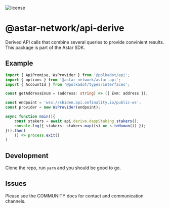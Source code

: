 ![license](https://img.shields.io/badge/License-Apache%202.0-blue?logo=apache&style=flat-square)

# @astar-network/api-derive

Derived API calls that combine several queries to provide convinient results. This package is part of the Astar SDK.

## Example

```ts
import { ApiPromise, WsProvider } from '@polkadot/api';
import { options } from '@astar-network/astar-api';
import { AccountId } from '@polkadot/types/interfaces';

const getAddressEnum = (address: string) => ({ Evm: address });

const endpoint = 'wss://shiden.api.onfinality.io/public-ws';
const provider = new WsProvider(endpoint);

async function main(){
    const stakers = await api.derive.dappStaking.stakers();
    console.log({ stakers: stakers.map((s) => s.toHuman()) });
}().then(
    () => process.exit()
)
```

## Development

Clone the repo, run `yarn` and you should be good to go.

## Issues

Please see the COMMUNITY docs for contact and communication channels.
